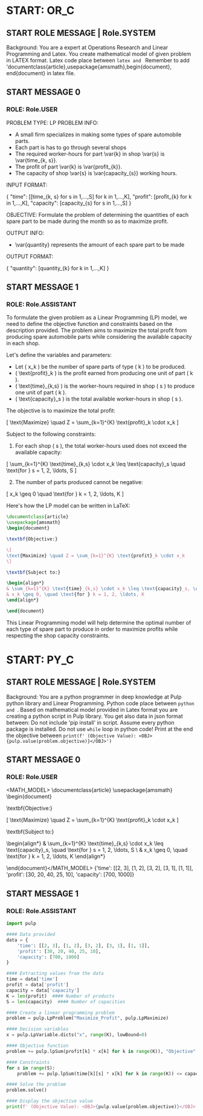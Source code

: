 # START: OR_C 
## START ROLE MESSAGE | Role.SYSTEM 
Background: You are a expert at Operations Research and Linear Programming and Latex. You create mathematical model of given problem in LATEX format. Latex code place between ```latex and ``` Remember to add 'documentclass{article},usepackage{amsmath},begin{document}, end{document} in latex file. 
## START MESSAGE 0 
### ROLE: Role.USER
<DESCRIPTION>
PROBLEM TYPE: LP
PROBLEM INFO:

- A small firm specializes in making some types of spare automobile parts. 
- Each part is has to go through several shops 
- The required worker-hours for part \var{k} in shop \var{s} is \var{time_{k, s}}.
- The profit of part \var{k} is \var{profit_{k}}.
- The capacity of shop \var{s} is \var{capacity_{s}} working hours.

INPUT FORMAT:

{
	"time": [[time_{k, s} for s in 1,...,S] for k in 1,...,K],
	"profit": [profit_{k} for k in 1,...,K],
	"capacity": [capacity_{s} for s in 1,...,S]
}


OBJECTIVE: Formulate the problem of determining the quantities of each spare part to be made during the month so as to maximize profit.

OUTPUT INFO:

- \var{quantity} represents the amount of each spare part to be made

OUTPUT FORMAT:

{
	"quantity": [quantity_{k} for k in 1,...,K]
}
</DESCRIPTION>


## START MESSAGE 1 
### ROLE: Role.ASSISTANT
To formulate the given problem as a Linear Programming (LP) model, we need to define the objective function and constraints based on the description provided. The problem aims to maximize the total profit from producing spare automobile parts while considering the available capacity in each shop.

Let's define the variables and parameters:

- Let \( x_k \) be the number of spare parts of type \( k \) to be produced.
- \( \text{profit}_k \) is the profit earned from producing one unit of part \( k \).
- \( \text{time}_{k,s} \) is the worker-hours required in shop \( s \) to produce one unit of part \( k \).
- \( \text{capacity}_s \) is the total available worker-hours in shop \( s \).

The objective is to maximize the total profit:

\[
\text{Maximize} \quad Z = \sum_{k=1}^{K} \text{profit}_k \cdot x_k
\]

Subject to the following constraints:

1. For each shop \( s \), the total worker-hours used does not exceed the available capacity:

\[
\sum_{k=1}^{K} \text{time}_{k,s} \cdot x_k \leq \text{capacity}_s \quad \text{for } s = 1, 2, \ldots, S
\]

2. The number of parts produced cannot be negative:

\[
x_k \geq 0 \quad \text{for } k = 1, 2, \ldots, K
\]

Here's how the LP model can be written in LaTeX:

```latex
\documentclass{article}
\usepackage{amsmath}
\begin{document}

\textbf{Objective:}

\[
\text{Maximize} \quad Z = \sum_{k=1}^{K} \text{profit}_k \cdot x_k
\]

\textbf{Subject to:}

\begin{align*}
& \sum_{k=1}^{K} \text{time}_{k,s} \cdot x_k \leq \text{capacity}_s, \quad \text{for } s = 1, 2, \ldots, S \\
& x_k \geq 0, \quad \text{for } k = 1, 2, \ldots, K
\end{align*}

\end{document}
```

This Linear Programming model will help determine the optimal number of each type of spare part to produce in order to maximize profits while respecting the shop capacity constraints.

# START: PY_C 
## START ROLE MESSAGE | Role.SYSTEM 
Background: You are a python programmer in deep knowledge at Pulp python library and Linear Programming. Python code place between ```python and ```. Based on mathematical model provided in Latex format you are creating a python script in Pulp library. You get also data in json format between: <DATA></DATA> Do not include 'pip install' in script. Assume every python package is installed. Do not use `while` loop in python code! Print at the end the objective between <OBJ></OBJ> `print(f' (Objective Value): <OBJ>{pulp.value(problem.objective)}</OBJ>')` 
## START MESSAGE 0 
### ROLE: Role.USER
<MATH_MODEL>
\documentclass{article}
\usepackage{amsmath}
\begin{document}

\textbf{Objective:}

\[
\text{Maximize} \quad Z = \sum_{k=1}^{K} \text{profit}_k \cdot x_k
\]

\textbf{Subject to:}

\begin{align*}
& \sum_{k=1}^{K} \text{time}_{k,s} \cdot x_k \leq \text{capacity}_s, \quad \text{for } s = 1, 2, \ldots, S \\
& x_k \geq 0, \quad \text{for } k = 1, 2, \ldots, K
\end{align*}

\end{document}</MATH_MODEL>
<DATA>
{'time': [[2, 3], [1, 2], [3, 2], [3, 1], [1, 1]], 'profit': [30, 20, 40, 25, 10], 'capacity': [700, 1000]}</DATA>


## START MESSAGE 1 
### ROLE: Role.ASSISTANT
```python
import pulp

#### Data provided
data = {
    'time': [[2, 3], [1, 2], [3, 2], [3, 1], [1, 1]],
    'profit': [30, 20, 40, 25, 10],
    'capacity': [700, 1000]
}

#### Extracting values from the data
time = data['time']
profit = data['profit']
capacity = data['capacity']
K = len(profit)  #### Number of products
S = len(capacity)  #### Number of capacities

#### Create a linear programming problem
problem = pulp.LpProblem("Maximize_Profit", pulp.LpMaximize)

#### Decision variables
x = pulp.LpVariable.dicts("x", range(K), lowBound=0)

#### Objective function
problem += pulp.lpSum(profit[k] * x[k] for k in range(K)), "Objective"

#### Constraints
for s in range(S):
    problem += pulp.lpSum(time[k][s] * x[k] for k in range(K)) <= capacity[s], f"Capacity_Constraint_{s+1}"

#### Solve the problem
problem.solve()

#### Display the objective value
print(f' (Objective Value): <OBJ>{pulp.value(problem.objective)}</OBJ>')
```

